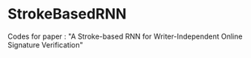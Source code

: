 # StrokeBasedRNN
Codes for paper : "A Stroke-based RNN for Writer-Independent Online Signature Verification" 
